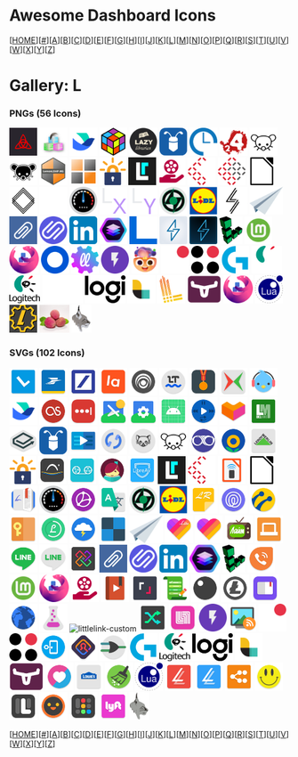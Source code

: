 # Awesome Dashboard Icons

[[HOME](..)][[#](gallery.md)][[A](gallery-a.md)][[B](gallery-b.md)][[C](gallery-c.md)][[D](gallery-d.md)][[E](gallery-e.md)][[F](gallery-f.md)][[G](gallery-g.md)][[H](gallery-h.md)][[I](gallery-i.md)][[J](gallery-j.md)][[K](gallery-k.md)][[L](gallery-l.md)][[M](gallery-m.md)][[N](gallery-n.md)][[O](gallery-o.md)][[P](gallery-p.md)][[Q](gallery-q.md)][[R](gallery-r.md)][[S](gallery-s.md)][[T](gallery-t.md)][[U](gallery-u.md)][[V](gallery-v.md)][[W](gallery-w.md)][[X](gallery-x.md)][[Y](gallery-y.md)][[Z](gallery-z.md)]

# Gallery: L

### PNGs (56 Icons)

<img src="../icons/lancache.png" alt="lancache" height="50"> <img src="../icons/lanraragi.png" alt="lanraragi" height="50"> <img src="../icons/lark.png" alt="lark" height="50"> <img src="../icons/launchbox.png" alt="launchbox" height="50"> <img src="../icons/lazylibrarian.png" alt="lazylibrarian" height="50"> <img src="../icons/leanote.png" alt="leanote" height="50"> <img src="../icons/leantime.png" alt="leantime" height="50"> <img src="../icons/left-4-dead-2.png" alt="left-4-dead-2" height="50"> <img src="../icons/lemmy-light.png" alt="lemmy-light" height="50"> <img src="../icons/lemmy.png" alt="lemmy" height="50"> <img src="../icons/lemonldap-ng.png" alt="lemonldap-ng" height="50"> <img src="../icons/lemonldapng.png" alt="lemonldapng" height="50"> <img src="../icons/lets-encrypt.png" alt="lets-encrypt" height="50"> <img src="../icons/libreddit.png" alt="libreddit" height="50"> <img src="../icons/libremdb.png" alt="libremdb" height="50"> <img src="../icons/librenms-light.png" alt="librenms-light" height="50"> <img src="../icons/librenms.png" alt="librenms" height="50"> <img src="../icons/libreoffice.png" alt="libreoffice" height="50"> <img src="../icons/librephotos-light.png" alt="librephotos-light" height="50"> <img src="../icons/librephotos.png" alt="librephotos" height="50"> <img src="../icons/librespeed.png" alt="librespeed" height="50"> <img src="../icons/librex.png" alt="librex" height="50"> <img src="../icons/librey.png" alt="librey" height="50"> <img src="../icons/lidarr.png" alt="lidarr" height="50"> <img src="../icons/lidl.png" alt="lidl" height="50"> <img src="../icons/lightning-terminal.png" alt="lightning-terminal" height="50"> <img src="../icons/lighttpd.png" alt="lighttpd" height="50"> <img src="../icons/linkace.png" alt="linkace" height="50"> <img src="../icons/linkding.png" alt="linkding" height="50"> <img src="../icons/linkedin.png" alt="linkedin" height="50"> <img src="../icons/linkstack.png" alt="linkstack" height="50"> <img src="../icons/linksys.png" alt="linksys" height="50"> <img src="../icons/linkwarden-light.png" alt="linkwarden-light" height="50"> <img src="../icons/linkwarden.png" alt="linkwarden" height="50"> <img src="../icons/linode.png" alt="linode" height="50"> <img src="../icons/linux-mint.png" alt="linux-mint" height="50"> <img src="../icons/linuxserver-io.png" alt="linuxserver-io" height="50"> <img src="../icons/listmonk.png" alt="listmonk" height="50"> <img src="../icons/littlelink-custom.png" alt="littlelink-custom" height="50"> <img src="../icons/lnbits.png" alt="lnbits" height="50"> <img src="../icons/lobe-chat.png" alt="lobe-chat" height="50"> <img src="../icons/locals-light.png" alt="locals-light" height="50"> <img src="../icons/locals.png" alt="locals" height="50"> <img src="../icons/logitech-gaming.png" alt="logitech-gaming" height="50"> <img src="../icons/logitech-legacy-light.png" alt="logitech-legacy-light" height="50"> <img src="../icons/logitech-legacy.png" alt="logitech-legacy" height="50"> <img src="../icons/logitech-light.png" alt="logitech-light" height="50"> <img src="../icons/logitech.png" alt="logitech" height="50"> <img src="../icons/logstash.png" alt="logstash" height="50"> <img src="../icons/loki.png" alt="loki" height="50"> <img src="../icons/longhorn.png" alt="longhorn" height="50"> <img src="../icons/lsio.png" alt="lsio" height="50"> <img src="../icons/lua.png" alt="lua" height="50"> <img src="../icons/lubelogger.png" alt="lubelogger" height="50"> <img src="../icons/lychee.png" alt="lychee" height="50"> <img src="../icons/lynx.png" alt="lynx" height="50">

### SVGs (102 Icons)

<img src="../icons/l-speed.svg" alt="l-speed" height="50"> <img src="../icons/la-banque-postale.svg" alt="la-banque-postale" height="50"> <img src="../icons/la-mia-banca.svg" alt="la-mia-banca" height="50"> <img src="../icons/lamoda.svg" alt="lamoda" height="50"> <img src="../icons/lampa.svg" alt="lampa" height="50"> <img src="../icons/language-tool.svg" alt="language-tool" height="50"> <img src="../icons/lanting.svg" alt="lanting" height="50"> <img src="../icons/lanxchange.svg" alt="lanxchange" height="50"> <img src="../icons/lark-player.svg" alt="lark-player" height="50"> <img src="../icons/lark.svg" alt="lark" height="50"> <img src="../icons/lastfm.svg" alt="lastfm" height="50"> <img src="../icons/lastpass.svg" alt="lastpass" height="50"> <img src="../icons/lawnchair-launcher.svg" alt="lawnchair-launcher" height="50"> <img src="../icons/lawnchair-settings.svg" alt="lawnchair-settings" height="50"> <img src="../icons/lawnicons.svg" alt="lawnicons" height="50"> <img src="../icons/laya-music-player.svg" alt="laya-music-player" height="50"> <img src="../icons/lazada.svg" alt="lazada" height="50"> <img src="../icons/lazy-media-deluxe.svg" alt="lazy-media-deluxe" height="50"> <img src="../icons/lbry.svg" alt="lbry" height="50"> <img src="../icons/leanote.svg" alt="leanote" height="50"> <img src="../icons/learning.svg" alt="learning" height="50"> <img src="../icons/ledger-live.svg" alt="ledger-live" height="50"> <img src="../icons/lemmur.svg" alt="lemmur" height="50"> <img src="../icons/lemmy.svg" alt="lemmy" height="50"> <img src="../icons/lenskart.svg" alt="lenskart" height="50"> <img src="../icons/lenta.svg" alt="lenta" height="50"> <img src="../icons/leroy-merlin.svg" alt="leroy-merlin" height="50"> <img src="../icons/lets-encrypt.svg" alt="lets-encrypt" height="50"> <img src="../icons/letual.svg" alt="letual" height="50"> <img src="../icons/lexis-audio-editor.svg" alt="lexis-audio-editor" height="50"> <img src="../icons/libby.svg" alt="libby" height="50"> <img src="../icons/libreav.svg" alt="libreav" height="50"> <img src="../icons/libreddit.svg" alt="libreddit" height="50"> <img src="../icons/librenms.svg" alt="librenms" height="50"> <img src="../icons/libreoffice-impress-remote.svg" alt="libreoffice-impress-remote" height="50"> <img src="../icons/libreoffice.svg" alt="libreoffice" height="50"> <img src="../icons/librera-pro.svg" alt="librera-pro" height="50"> <img src="../icons/librespeed.svg" alt="librespeed" height="50"> <img src="../icons/libretorrent.svg" alt="libretorrent" height="50"> <img src="../icons/libretranslator.svg" alt="libretranslator" height="50"> <img src="../icons/lidarr.svg" alt="lidarr" height="50"> <img src="../icons/lidl.svg" alt="lidl" height="50"> <img src="../icons/life-reminders.svg" alt="life-reminders" height="50"> <img src="../icons/life360.svg" alt="life360" height="50"> <img src="../icons/lifecell.svg" alt="lifecell" height="50"> <img src="../icons/lifeograph.svg" alt="lifeograph" height="50"> <img src="../icons/lifesum.svg" alt="lifesum" height="50"> <img src="../icons/lightning-web-browser.svg" alt="lightning-web-browser" height="50"> <img src="../icons/lightsoff.svg" alt="lightsoff" height="50"> <img src="../icons/lighttpd.svg" alt="lighttpd" height="50"> <img src="../icons/likee-lite.svg" alt="likee-lite" height="50"> <img src="../icons/likee.svg" alt="likee" height="50"> <img src="../icons/lime-hd-tv.svg" alt="lime-hd-tv" height="50"> <img src="../icons/linconnect.svg" alt="linconnect" height="50"> <img src="../icons/line-lite.svg" alt="line-lite" height="50"> <img src="../icons/line.svg" alt="line" height="50"> <img src="../icons/linex.svg" alt="linex" height="50"> <img src="../icons/linkace.svg" alt="linkace" height="50"> <img src="../icons/linkding.svg" alt="linkding" height="50"> <img src="../icons/linkedin.svg" alt="linkedin" height="50"> <img src="../icons/linkstack.svg" alt="linkstack" height="50"> <img src="../icons/linode.svg" alt="linode" height="50"> <img src="../icons/linphone.svg" alt="linphone" height="50"> <img src="../icons/linux-mint.svg" alt="linux-mint" height="50"> <img src="../icons/linuxserver-io.svg" alt="linuxserver-io" height="50"> <img src="../icons/liremdb.svg" alt="liremdb" height="50"> <img src="../icons/listen-audiobook-player.svg" alt="listen-audiobook-player" height="50"> <img src="../icons/listen-moe.svg" alt="listen-moe" height="50"> <img src="../icons/listonic.svg" alt="listonic" height="50"> <img src="../icons/listy.svg" alt="listy" height="50"> <img src="../icons/litecoin.svg" alt="litecoin" height="50"> <img src="../icons/lithium.svg" alt="lithium" height="50"> <img src="../icons/litter-web-browser.svg" alt="litter-web-browser" height="50"> <img src="../icons/little-alchemy.svg" alt="little-alchemy" height="50"> <img src="../icons/littlelink-custom.svg" alt="littlelink-custom" height="50"> <img src="../icons/live-x-live.svg" alt="live-x-live" height="50"> <img src="../icons/liverpool-shoppingapp.svg" alt="liverpool-shoppingapp" height="50"> <img src="../icons/lnbits.svg" alt="lnbits" height="50"> <img src="../icons/localcast-for-chromecast.svg" alt="localcast-for-chromecast" height="50"> <img src="../icons/locals-light.svg" alt="locals-light" height="50"> <img src="../icons/locals.svg" alt="locals" height="50"> <img src="../icons/locker.svg" alt="locker" height="50"> <img src="../icons/lockwise.svg" alt="lockwise" height="50"> <img src="../icons/logisim.svg" alt="logisim" height="50"> <img src="../icons/logitech-gaming.svg" alt="logitech-gaming" height="50"> <img src="../icons/logitech-legacy.svg" alt="logitech-legacy" height="50"> <img src="../icons/logitech.svg" alt="logitech" height="50"> <img src="../icons/logstash.svg" alt="logstash" height="50"> <img src="../icons/longhorn.svg" alt="longhorn" height="50"> <img src="../icons/love.svg" alt="love" height="50"> <img src="../icons/lowes.svg" alt="lowes" height="50"> <img src="../icons/lte-cleaner.svg" alt="lte-cleaner" height="50"> <img src="../icons/lua.svg" alt="lua" height="50"> <img src="../icons/lucid-launcher-pro.svg" alt="lucid-launcher-pro" height="50"> <img src="../icons/lucid-launcher.svg" alt="lucid-launcher" height="50"> <img src="../icons/lucidchart.svg" alt="lucidchart" height="50"> <img src="../icons/lucky-patcher.svg" alt="lucky-patcher" height="50"> <img src="../icons/lux-black.svg" alt="lux-black" height="50"> <img src="../icons/lux-dark.svg" alt="lux-dark" height="50"> <img src="../icons/lux.svg" alt="lux" height="50"> <img src="../icons/lyft.svg" alt="lyft" height="50"> <img src="../icons/lynx.svg" alt="lynx" height="50">

[[HOME](..)][[#](gallery.md)][[A](gallery-a.md)][[B](gallery-b.md)][[C](gallery-c.md)][[D](gallery-d.md)][[E](gallery-e.md)][[F](gallery-f.md)][[G](gallery-g.md)][[H](gallery-h.md)][[I](gallery-i.md)][[J](gallery-j.md)][[K](gallery-k.md)][[L](gallery-l.md)][[M](gallery-m.md)][[N](gallery-n.md)][[O](gallery-o.md)][[P](gallery-p.md)][[Q](gallery-q.md)][[R](gallery-r.md)][[S](gallery-s.md)][[T](gallery-t.md)][[U](gallery-u.md)][[V](gallery-v.md)][[W](gallery-w.md)][[X](gallery-x.md)][[Y](gallery-y.md)][[Z](gallery-z.md)]

